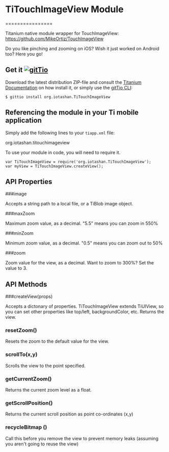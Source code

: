 # TiTouchImageView Module
================

Titanium native module wrapper for TouchImageView: https://github.com/MikeOrtiz/TouchImageView

Do you like pinching and zooming on iOS? Wish it just worked on Android too? Here you go!

## Get it [![gitTio](http://gitt.io/badge.png)](http://gitt.io/component/org.iotashan.TiTouchImageView)
Download the latest distribution ZIP-file and consult the [Titanium Documentation](http://docs.appcelerator.com/titanium/latest/#!/guide/Using_a_Module) on how install it, or simply use the [gitTio CLI](http://gitt.io/cli):

`$ gittio install org.iotashan.TiTouchImageView`

## Referencing the module in your Ti mobile application 

Simply add the following lines to your `tiapp.xml` file:

<modules>
	<module platform="android">org.iotashan.titouchimageview</module>
</modules>

To use your module in code, you will need to require it.

	var TiTouchImageView = require('org.iotashan.TiTouchImageView');
	var myView = TiTouchImageView.createView();

## API Properties

###image

Accepts a string path to a local file, or a TiBlob image object.

###maxZoom

Maximum zoom value, as a decimal. "5.5" means you can zoom in 550%

###minZoom

Minimum zoom value, as a decimal. "0.5" means you can zoom out to 50%

###zoom

Zoom value for the view, as a decimal. Want to zoom to 300%? Set the value to 3.

## API Methods

###createView(props)

Accepts a dictonary of properties. TiTouchImageView extends TiUIView, so you can set other properties like top/left, backgroundColor, etc. Returns the view.

### resetZoom()

Resets the zoom to the default value for the view.

### scrollTo(x,y)

Scrolls the view to the point specified.

### getCurrentZoom()

Returns the current zoom level as a float.

### getScrollPosition()

Returns the current scroll position as point co-ordinates (x,y)

### recycleBitmap ()

Call this before you remove the view to prevent memory leaks (assuming you aren't going to reuse the view)

